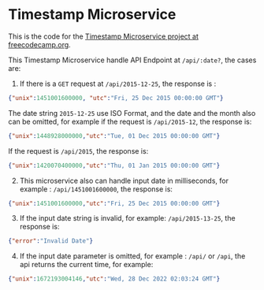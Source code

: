 # Timestamp Microservice

This is the code for the [Timestamp Microservice project at freecodecamp.org](https://www.freecodecamp.org/learn/back-end-development-and-apis/back-end-development-and-apis-projects/timestamp-microservice). 

This Timestamp Microservice handle API Endpoint at `/api/:date?`, the cases are:
1. If there is a `GET` request at `/api/2015-12-25`, the response is :
```JSON
{"unix":1451001600000, "utc":"Fri, 25 Dec 2015 00:00:00 GMT"}
```
The date string `2015-12-25` use ISO Format, and the date and the month also can be omitted, for example if the request is `/api/2015-12`, the response is:
```JSON
{"unix":1448928000000,"utc":"Tue, 01 Dec 2015 00:00:00 GMT"}
```
If the request is `/api/2015`, the response is:
```JSON
{"unix":1420070400000,"utc":"Thu, 01 Jan 2015 00:00:00 GMT"}
```
2. This microservice also can handle input date in milliseconds, for example : `/api/1451001600000`, the response is:
```JSON
{"unix":1451001600000,"utc":"Fri, 25 Dec 2015 00:00:00 GMT"}
```
3. If the input date string is invalid, for example: `/api/2015-13-25`, the response is:
```JSON
{"error":"Invalid Date"}
```
4. If the input date parameter is omitted, for example : `/api/` or `/api`, the api returns the current time, for example:
```JSON
{"unix":1672193004146,"utc":"Wed, 28 Dec 2022 02:03:24 GMT"}
```